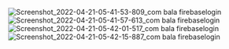 ![Screenshot_2022-04-21-05-41-53-809_com bala firebaselogin](https://user-images.githubusercontent.com/81807980/164344996-47437df9-2ef3-4c1c-a235-4aa18932b952.jpg)
![Screenshot_2022-04-21-05-41-57-613_com bala firebaselogin](https://user-images.githubusercontent.com/81807980/164345002-e48e9c69-1822-49be-8072-f63c4ba29ca7.jpg)
![Screenshot_2022-04-21-05-42-01-517_com bala firebaselogin](https://user-images.githubusercontent.com/81807980/164345003-6c6789ca-593e-4e5f-8e20-44052ad27010.jpg)
![Screenshot_2022-04-21-05-42-15-887_com bala firebaselogin](https://user-images.githubusercontent.com/81807980/164345008-e6a3110e-5e3e-4d76-b878-fc4d71444b4e.jpg)
